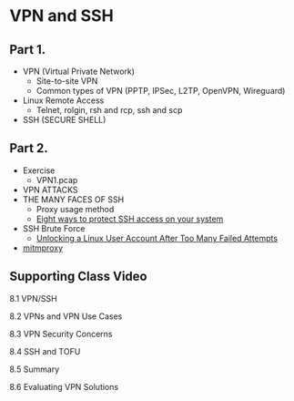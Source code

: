 # VPN and SSH

## Part 1.

* VPN (Virtual Private Network)
  - Site-to-site VPN
  - Common types of VPN (PPTP, IPSec, L2TP, OpenVPN, Wireguard)
* Linux Remote Access
  - Telnet, rolgin, rsh and rcp, ssh and scp
* SSH (SECURE SHELL)
  

## Part 2.

* Exercise
  - VPN1.pcap
* VPN ATTACKS
* THE MANY FACES OF SSH
  - Proxy usage method
  - [Eight ways to protect SSH access on your system](https://www.redhat.com/en/blog/eight-ways-secure-ssh)
* SSH Brute Force
  - [Unlocking a Linux User Account After Too Many Failed Attempts](https://www.baeldung.com/linux/unlocking-account-failed-attempts)
* [mitmproxy](https://docs.mitmproxy.org/stable/) 

## Supporting Class Video

8.1 VPN/SSH

8.2 VPNs and VPN Use Cases

8.3 VPN Security Concerns

8.4 SSH and TOFU

8.5 Summary

8.6 Evaluating VPN Solutions
